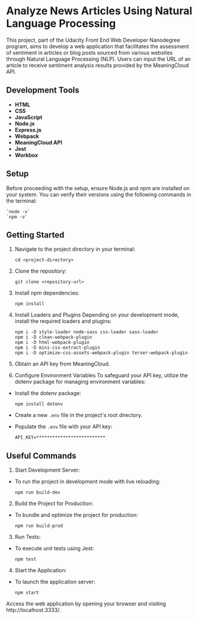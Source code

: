 # Analyze News Articles Using Natural Language Processing
  This project, part of the Udacity Front End Web Developer Nanodegree program, aims to develop a web application that facilitates the assessment of sentiment in articles or blog posts sourced from various websites through Natural Language Processing (NLP). Users can input the URL of an article to receive sentiment analysis results provided by the MeaningCloud API.

## Development Tools
- **HTML**
- **CSS**
- **JavaScript**
- **Node.js**
- **Express.js**
- **Webpack**
- **MeaningCloud API**
- **Jest**
- **Workbox**


## Setup
Before proceeding with the setup, ensure Node.js and npm are installed on your system. You can verify their versions using the following commands in the terminal:
    
    `node -v`
    `npm -v`

## Getting Started
1. Navigate to the project directory in your terminal:

   `cd <project-directory>`

3. Clone the repository:

   `git clone <repository-url>`

5. Install npm dependencies:

   `npm install`

7. Install Loaders and Plugins
  Depending on your development mode, install the required loaders and plugins:
    ```npm i -D @babel/core @babel/preset-env babel-loader
    npm i -D style-loader node-sass css-loader sass-loader
    npm i -D clean-webpack-plugin
    npm i -D html-webpack-plugin
    npm i -D mini-css-extract-plugin
    npm i -D optimize-css-assets-webpack-plugin terser-webpack-plugin

9. Obtain an API key from MeaningCloud.

10. Configure Environment Variables
  To safeguard your API key, utilize the dotenv package for managing environment variables:
  - Install the dotenv package:

     `npm install dotenv`

- Create a new `.env` file in the project's root directory.

- Populate the `.env` file with your API key:
  
    `API_KEY=**************************`

## Useful Commands
1. Start Development Server:
  - To run the project in development mode with live reloading:

    `npm run build-dev`

2. Build the Project for Production:
  - To bundle and optimize the project for production:

    `npm run build-prod`

3. Run Tests:
   
  - To execute unit tests using Jest:

    `npm test`

4. Start the Application:
  - To launch the application server:

    `npm start`

Access the web application by opening your browser and visiting http://localhost:3333/.
